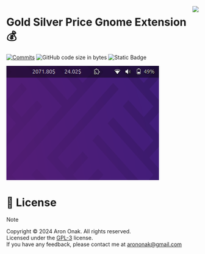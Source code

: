[<img src="https://github.com/arononak/gold-silver-price-gnome-extension/blob/main/docs/get-it.png?raw=true" height="100" align="right">](https://extensions.gnome.org/extension/6643/gold-silver-price/)

# Gold Silver Price Gnome Extension 💰

[![Commits](https://img.shields.io/github/commit-activity/m/arononak/gold-silver-price-gnome-extension?labelColor=blue&color=white)](https://github.com/arononak/gold-silver-price-gnome-extension/graphs/contributors)
![GitHub code size in bytes](https://img.shields.io/github/languages/code-size/arononak/gold-silver-price-gnome-extension?labelColor=yellow&color=white)
![Static Badge](https://img.shields.io/badge/Give_me-STAR!-blue?labelColor=fushia&color=aqua)

![](https://github.com/arononak/gold-silver-price-gnome-extension/blob/main/preview.png?raw=true)

# 📝 License

> [!NOTE]
> Copyright © 2024 Aron Onak. All rights reserved.<br>
> Licensed under the [GPL-3](LICENSE) license.<br>
> If you have any feedback, please contact me at arononak@gmail.com